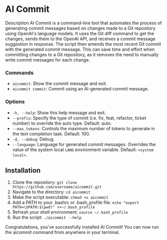 # AI Commit
Description
AI Commit is a command-line tool that automates the process of generating commit messages based on changes made to a Git repository using OpenAI's language models. It uses the Git diff command to get the changes, sends them to the OpenAI API, and receives a commit message suggestion in response. The script then amends the most recent Git commit with the generated commit message. This can save time and effort when committing changes to a Git repository, as it removes the need to manually write commit messages for each change.

### Commands

- `aicommit`: Show the commit message and exit.
- `aicommit commit`: Commit using an AI-generated commit message.

### Options

- `-h, --help`: Show this help message and exit.
- `--prefix`: Specify the type of commit (i.e. fix, feat, refactor, ticket number) to override the auto type. Default: auto.
- `--max_tokens`: Controls the maximum number of tokens to generate in the text completion task. Default: 100.
- `-d, --debug`: Debug.
- `--language`: Language for generated commit messages. Overrides the value of the system local `LANG` environment variable. Default: `<system local>`.

## Installation

1. Clone the repository: `git clone https://github.com/username/aicommit.git`
2. Navigate to the directory: `cd aicommit`
3. Make the script executable: `chmod +x aicommit`
4. Add a PATH to your .bashrc or .bash_profile file: `echo "export PATH=\$PATH:$(pwd)" >>~/.bash_profile`
5. Refresh your shell environment: `source ~/.bash_profile`
6. Run the script: `./aicommit --help`
 
Congratulations, you've successfully installed AI Commit! You can now run the aicommit command from anywhere in your terminal.
